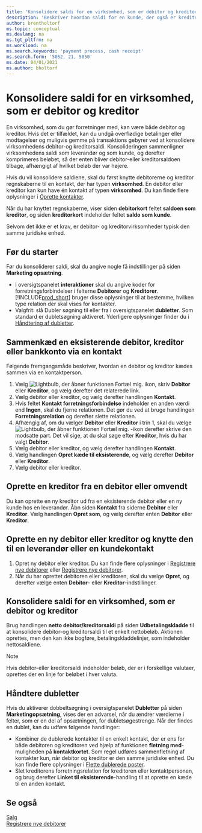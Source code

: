 ```yaml
---
title: 'Konsolidere saldi for en virksomhed, som er debitor og kreditor'
description: 'Beskriver hvordan saldi for en kunde, der også er kreditor, konsolideres.'
author: brentholtorf
ms.topic: conceptual
ms.devlang: na
ms.tgt_pltfrm: na
ms.workload: na
ms.search.keywords: 'payment process, cash receipt'
ms.search.form: '5052, 21, 5050'
ms.date: 04/01/2021
ms.author: bholtorf
---
```

# <a name="consolidate-balances-for-a-company-that-is-a-customer-and-a-vendor"></a><a name="consolidate-balances-for-a-company-that-is-a-customer-and-a-vendor"></a><a name="consolidate-balances-for-a-company-that-is-a-customer-and-a-vendor"></a>Konsolidere saldi for en virksomhed, som er debitor og kreditor
En virksomhed, som du gør forretninger med, kan være både debitor og kreditor. Hvis det er tilfældet, kan du undgå overflødige betalinger eller modtagelser og muligvis gemme på transaktions gebyrer ved at konsolidere virksomhedens debitor-og kreditorsaldi. Konsolideringen sammenligner virksomhedens saldi som leverandør og som kunde, og derefter komprimeres beløbet, så der enten bliver debitor-eller kreditorsaldoen tilbage, afhængigt af hvilket beløb der var højere. 

Hvis du vil konsolidere saldiene, skal du først knytte debitorerne og kreditor regnskaberne til en kontakt, der har typen **virksomhed**. En debitor eller kreditor kan kun have én kontakt af typen **virksomhed**. Du kan finde flere oplysninger i [Oprette kontakter](marketing-create-contact-companies.md).

Når du har knyttet regnskaberne, viser siden **debitorkort** feltet **saldoen som kreditor**, og siden **kreditorkort** indeholder feltet **saldo som kunde**.

Selvom det ikke er et krav, er debitor- og kreditorvirksomheder typisk den samme juridiske enhed. 

## <a name="before-you-start"></a><a name="before-you-start"></a><a name="before-you-start"></a>Før du starter
Før du konsoliderer saldi, skal du angive nogle få indstillinger på siden **Marketing opsætning**. 

* I oversigtspanelet **interaktioner** skal du angive koder for forretningsforbindelser i felterne **Debitorer** og **Kreditorer**. [!INCLUDE[prod_short](includes/prod_short.md)] bruger disse oplysninger til at bestemme, hvilken type relation der skal vises for kontakter. 
* Valgfrit: slå Dubler søgning til eller fra i oversigtspanelet **dubletter**. Som standard er dubletsøgning aktiveret. Yderligere oplysninger finder du i [Håndtering af dubletter](#handling-duplicates). 

## <a name="link-an-existing-customer-and-vendor-company-thorough-a-contact"></a><a name="link-an-existing-customer-and-vendor-company-thorough-a-contact"></a><a name="link-an-existing-customer-and-vendor-company-thorough-a-contact"></a>Sammenkæd en eksisterende debitor, kreditor eller bankkonto via en kontakt
Følgende fremgangsmåde beskriver, hvordan en debitor og kreditor kædes sammen via en kontaktperson.

1. Vælg ![Lightbulb, der åbner funktionen Fortæl mig.](media/ui-search/search_small.png "Fortæl mig, hvad du vil foretage dig") ikon, skriv **Debitor** eller **Kreditor**, og vælg derefter det relaterede link.
2. Vælg debitor eller kreditor, og vælg derefter handlingen **Kontakt**.
3. Hvis feltet **Kontakt forretningsforbindelse** indeholder en anden værdi end **Ingen**, skal du fjerne relationen. Det gør du ved at bruge handlingen **Forretningsrelation** og derefter slette relationen. 
4. Afhængig af, om du vælger **Debitor** eller **Kreditor** i trin 1, skal du vælge ![Lightbulb, der åbner funktionen Fortæl mig.](media/ui-search/search_small.png "Fortæl mig, hvad du vil foretage dig") -ikon derefter skrive den modsatte part. Det vil sige, at du skal søge efter **Kreditor**, hvis du har valgt **Debitor**.
5. Vælg debitor eller kreditor, og vælg derefter handlingen **Kontakt**.
6. Vælg handlingen **Opret kæde til eksisterende**, og vælg derefter **Debitor** eller **Kreditor**.
7. Vælg debitor eller kreditor.

## <a name="create-a-vendor-from-a-customer-or-vice-versa"></a><a name="create-a-vendor-from-a-customer-or-vice-versa"></a><a name="create-a-vendor-from-a-customer-or-vice-versa"></a>Oprette en kreditor fra en debitor eller omvendt
Du kan oprette en ny kreditor ud fra en eksisterende debitor eller en ny kunde hos en leverandør. Åbn siden **Kontakt** fra siderne **Debitor** eller **Kreditor**. Vælg handlingen **Opret som**, og vælg derefter enten **Debitor** eller **Kreditor**. 

## <a name="create-a-new-customer-or-vendor-and-link-them-through-a-vendor-or-customer-contact"></a><a name="create-a-new-customer-or-vendor-and-link-them-through-a-vendor-or-customer-contact"></a><a name="create-a-new-customer-or-vendor-and-link-them-through-a-vendor-or-customer-contact"></a>Oprette en ny debitor eller kreditor og knytte den til en leverandør eller en kundekontakt
1. Opret ny debitor eller kreditor. Du kan finde flere oplysninger i [Registrere nye debitorer](sales-how-register-new-customers.md) eller [Registrere nye debitorer](sales-how-register-new-customers.md).
2. Når du har oprettet debitoren eller kreditoren, skal du vælge **Opret**, og derefter vælge enten **Debitor**- eller **Kreditor**-indstillinger. 

## <a name="to-consolidate-the-customer-and-vendor-balances-for-a-contact-company"></a><a name="to-consolidate-the-customer-and-vendor-balances-for-a-contact-company"></a><a name="to-consolidate-the-customer-and-vendor-balances-for-a-contact-company"></a>Konsolidere saldi for en virksomhed, som er debitor og kreditor
Brug handlingen **netto debitor/kreditorsaldi** på siden **Udbetalingskladde** til at konsolidere debitor-og kreditorsaldi til et enkelt nettobeløb. Aktionen oprettes, men den kan ikke bogføre, betalingskladdelinjer, som indeholder nettosaldiene.

> [!NOTE]
> Hvis debitor-eller kreditorsaldi indeholder beløb, der er i forskellige valutaer, oprettes der en linje for beløbet i hver valuta.

## <a name="handling-duplicates"></a><a name="handling-duplicates"></a><a name="handling-duplicates"></a>Håndtere dubletter
Hvis du aktiverer dobbeltsøgning i oversigtspanelet **Dubletter** på siden **Marketingopsætning**, vises der en advarsel, når du ændrer værdierne i felter, som er en del af opsætningen, for dubletsøgestrenge. Når der findes en dublet, kan du udføre følgende handlinger:

* Kombiner de dublerede kontakter til en enkelt kontakt, der er ens for både debitoren og kreditoren ved hjælp af funktionen **fletning med**-muligheden på **kontaktkortet**. Som regel udføres sammenfletning af kontakter kun, når debitor og kreditor er den samme juridiske enhed. Du kan finde flere oplysninger i [Flette dublerede poster](sales-how-merge-duplicate-records.md). 
* Slet kreditorens forretningsrelation for kreditoren eller kontaktpersonen, og brug derefter **Linket til eksisterende**-handling til at oprette en kæde til en anden kontakt.    

## <a name="see-also"></a><a name="see-also"></a><a name="see-also"></a>Se også
[Salg](sales-manage-sales.md)  
[Registrere nye debitorer](sales-how-register-new-customers.md)  

